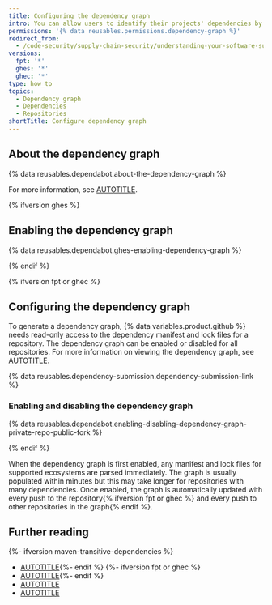 ```yaml
---
title: Configuring the dependency graph
intro: You can allow users to identify their projects' dependencies by enabling the dependency graph.
permissions: '{% data reusables.permissions.dependency-graph %}'
redirect_from:
  - /code-security/supply-chain-security/understanding-your-software-supply-chain/about-the-dependency-graph#enabling-the-dependency-graph
versions:
  fpt: '*'
  ghes: '*'
  ghec: '*'
type: how_to
topics:
  - Dependency graph
  - Dependencies
  - Repositories
shortTitle: Configure dependency graph
---
```

## About the dependency graph

{% data reusables.dependabot.about-the-dependency-graph %}

For more information, see [AUTOTITLE](/code-security/supply-chain-security/understanding-your-software-supply-chain/about-the-dependency-graph).

{% ifversion ghes %}

## Enabling the dependency graph

{% data reusables.dependabot.ghes-enabling-dependency-graph %}

{% endif %}

{% ifversion fpt or ghec %}

## Configuring the dependency graph

To generate a dependency graph, {% data variables.product.github %} needs read-only access to the dependency manifest and lock files for a repository. The dependency graph can be enabled or disabled for all repositories. For more information on viewing the dependency graph, see [AUTOTITLE](/code-security/supply-chain-security/understanding-your-software-supply-chain/exploring-the-dependencies-of-a-repository).

{% data reusables.dependency-submission.dependency-submission-link %}

### Enabling and disabling the dependency graph

{% data reusables.dependabot.enabling-disabling-dependency-graph-private-repo-public-fork %}

{% endif %}

When the dependency graph is first enabled, any manifest and lock files for supported ecosystems are parsed immediately. The graph is usually populated within minutes but this may take longer for repositories with many dependencies. Once enabled, the graph is automatically updated with every push to the repository{% ifversion fpt or ghec %} and every push to other repositories in the graph{% endif %}.

## Further reading

{%- ifversion maven-transitive-dependencies %}
* [AUTOTITLE](/code-security/supply-chain-security/understanding-your-software-supply-chain/configuring-automatic-dependency-submission-for-your-repository){%- endif %}
{%- ifversion fpt or ghec %}
* [AUTOTITLE](/organizations/collaborating-with-groups-in-organizations/viewing-insights-for-dependencies-in-your-organization){%- endif %}
* [AUTOTITLE](/code-security/dependabot/dependabot-alerts/viewing-and-updating-dependabot-alerts)
* [AUTOTITLE](/code-security/dependabot/troubleshooting-dependabot/troubleshooting-the-detection-of-vulnerable-dependencies)
